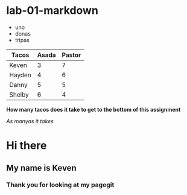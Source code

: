 # lab-01-markdown

* uno
* donas
* tripas

Tacos|Asada|Pastor
---|---|---
Keven | 3 | 7
Hayden | 4 | 6
Danny | 5 | 5
Shelby | 6 | 4

**How many tacos does it take to get to the bottom of this assignment**

_As manyas it takes_

# Hi there
## My name is Keven

### Thank you for looking at my pagegit




